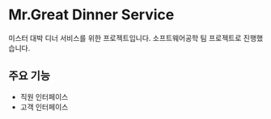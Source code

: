 # Mr.Great Dinner Service

미스터 대박 디너 서비스를 위한 프로젝트입니다.
소프트웨어공학 팀 프로젝트로 진행했습니다.

## 주요 기능

 - 직원 인터페이스
 - 고객 인터페이스